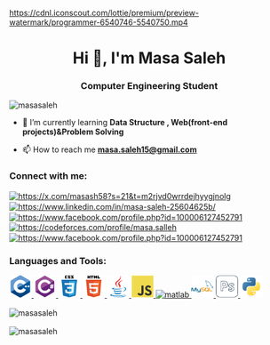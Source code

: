 https://cdnl.iconscout.com/lottie/premium/preview-watermark/programmer-6540746-5540750.mp4
<h1 align="center">Hi 👋, I'm Masa Saleh</h1>
<h3 align="center">Computer Engineering Student</h3>

<p align="left"> <img src="https://komarev.com/ghpvc/?username=masasaleh&label=Profile%20views&color=0e75b6&style=flat" alt="masasaleh" /> </p>

- 🌱 I’m currently learning **Data Structure , Web(front-end projects)&Problem Solving**

- 📫 How to reach me **masa.saleh15@gmail.com**

<h3 align="left">Connect with me:</h3>
<p align="left">
<a href="https://twitter.com/https://x.com/masash58?s=21&t=m2rjvd0wrrdejhyygjnolg" target="blank"><img align="center" src="https://raw.githubusercontent.com/rahuldkjain/github-profile-readme-generator/master/src/images/icons/Social/twitter.svg" alt="https://x.com/masash58?s=21&t=m2rjvd0wrrdejhyygjnolg" height="30" width="40" /></a>
<a href="https://linkedin.com/in/https://www.linkedin.com/in/masa-saleh-25604625b/" target="blank"><img align="center" src="https://raw.githubusercontent.com/rahuldkjain/github-profile-readme-generator/master/src/images/icons/Social/linked-in-alt.svg" alt="https://www.linkedin.com/in/masa-saleh-25604625b/" height="30" width="40" /></a>
<a href="https://fb.com/https://www.facebook.com/profile.php?id=100006127452791" target="blank"><img align="center" src="https://raw.githubusercontent.com/rahuldkjain/github-profile-readme-generator/master/src/images/icons/Social/facebook.svg" alt="https://www.facebook.com/profile.php?id=100006127452791" height="30" width="40" /></a>
<a href="https://codeforces.com/profile/https://codeforces.com/profile/masa.salleh" target="blank"><img align="center" src="https://raw.githubusercontent.com/rahuldkjain/github-profile-readme-generator/master/src/images/icons/Social/codeforces.svg" alt="https://codeforces.com/profile/masa.salleh" height="30" width="40" /></a>
<a href="https://www.leetcode.com/https://www.facebook.com/profile.php?id=100006127452791" target="blank"><img align="center" src="https://raw.githubusercontent.com/rahuldkjain/github-profile-readme-generator/master/src/images/icons/Social/leet-code.svg" alt="https://www.facebook.com/profile.php?id=100006127452791" height="30" width="40" /></a>
</p>

<h3 align="left">Languages and Tools:</h3>
<p align="left"> <a href="https://www.w3schools.com/cpp/" target="_blank" rel="noreferrer"> <img src="https://raw.githubusercontent.com/devicons/devicon/master/icons/cplusplus/cplusplus-original.svg" alt="cplusplus" width="40" height="40"/> </a> <a href="https://www.w3schools.com/cs/" target="_blank" rel="noreferrer"> <img src="https://raw.githubusercontent.com/devicons/devicon/master/icons/csharp/csharp-original.svg" alt="csharp" width="40" height="40"/> </a> <a href="https://www.w3schools.com/css/" target="_blank" rel="noreferrer"> <img src="https://raw.githubusercontent.com/devicons/devicon/master/icons/css3/css3-original-wordmark.svg" alt="css3" width="40" height="40"/> </a> <a href="https://www.w3.org/html/" target="_blank" rel="noreferrer"> <img src="https://raw.githubusercontent.com/devicons/devicon/master/icons/html5/html5-original-wordmark.svg" alt="html5" width="40" height="40"/> </a> <a href="https://www.java.com" target="_blank" rel="noreferrer"> <img src="https://raw.githubusercontent.com/devicons/devicon/master/icons/java/java-original.svg" alt="java" width="40" height="40"/> </a> <a href="https://developer.mozilla.org/en-US/docs/Web/JavaScript" target="_blank" rel="noreferrer"> <img src="https://raw.githubusercontent.com/devicons/devicon/master/icons/javascript/javascript-original.svg" alt="javascript" width="40" height="40"/> </a> <a href="https://www.mathworks.com/" target="_blank" rel="noreferrer"> <img src="https://upload.wikimedia.org/wikipedia/commons/2/21/Matlab_Logo.png" alt="matlab" width="40" height="40"/> </a> <a href="https://www.mysql.com/" target="_blank" rel="noreferrer"> <img src="https://raw.githubusercontent.com/devicons/devicon/master/icons/mysql/mysql-original-wordmark.svg" alt="mysql" width="40" height="40"/> </a> <a href="https://www.photoshop.com/en" target="_blank" rel="noreferrer"> <img src="https://raw.githubusercontent.com/devicons/devicon/master/icons/photoshop/photoshop-line.svg" alt="photoshop" width="40" height="40"/> </a> <a href="https://www.python.org" target="_blank" rel="noreferrer"> <img src="https://raw.githubusercontent.com/devicons/devicon/master/icons/python/python-original.svg" alt="python" width="40" height="40"/> </a> </p>

<p><img align="center" src="https://github-readme-stats.vercel.app/api/top-langs?username=masasaleh&show_icons=true&locale=en&layout=compact" alt="masasaleh" /></p>

<p><img align="center" src="https://github-readme-streak-stats.herokuapp.com/?user=masasaleh&" alt="masasaleh" /></p>
